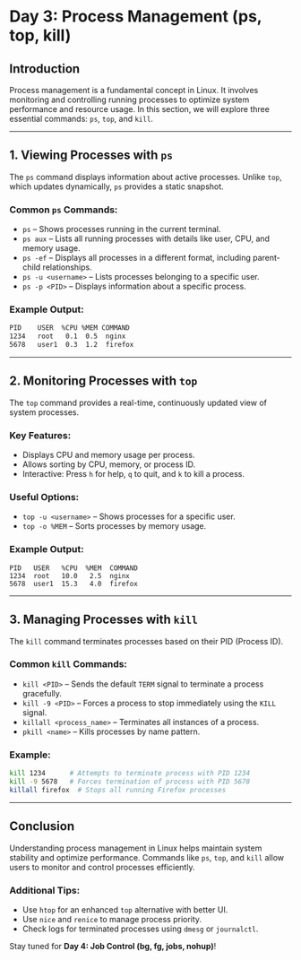 # Day 3: Process Management (ps, top, kill)

## Introduction
Process management is a fundamental concept in Linux. It involves monitoring and controlling running processes to optimize system performance and resource usage. In this section, we will explore three essential commands: `ps`, `top`, and `kill`.

---

## 1. Viewing Processes with `ps`
The `ps` command displays information about active processes. Unlike `top`, which updates dynamically, `ps` provides a static snapshot.

### Common `ps` Commands:
- `ps` – Shows processes running in the current terminal.
- `ps aux` – Lists all running processes with details like user, CPU, and memory usage.
- `ps -ef` – Displays all processes in a different format, including parent-child relationships.
- `ps -u <username>` – Lists processes belonging to a specific user.
- `ps -p <PID>` – Displays information about a specific process.

### Example Output:
```bash
PID    USER  %CPU %MEM COMMAND
1234   root   0.1  0.5  nginx
5678   user1  0.3  1.2  firefox
```

---

## 2. Monitoring Processes with `top`
The `top` command provides a real-time, continuously updated view of system processes.

### Key Features:
- Displays CPU and memory usage per process.
- Allows sorting by CPU, memory, or process ID.
- Interactive: Press `h` for help, `q` to quit, and `k` to kill a process.

### Useful Options:
- `top -u <username>` – Shows processes for a specific user.
- `top -o %MEM` – Sorts processes by memory usage.

### Example Output:
```
PID   USER   %CPU  %MEM  COMMAND
1234  root   10.0   2.5  nginx
5678  user1  15.3   4.0  firefox
```

---

## 3. Managing Processes with `kill`
The `kill` command terminates processes based on their PID (Process ID).

### Common `kill` Commands:
- `kill <PID>` – Sends the default `TERM` signal to terminate a process gracefully.
- `kill -9 <PID>` – Forces a process to stop immediately using the `KILL` signal.
- `killall <process_name>` – Terminates all instances of a process.
- `pkill <name>` – Kills processes by name pattern.

### Example:
```bash
kill 1234      # Attempts to terminate process with PID 1234
kill -9 5678   # Forces termination of process with PID 5678
killall firefox  # Stops all running Firefox processes
```

---

## Conclusion
Understanding process management in Linux helps maintain system stability and optimize performance. Commands like `ps`, `top`, and `kill` allow users to monitor and control processes efficiently.

### Additional Tips:
- Use `htop` for an enhanced `top` alternative with better UI.
- Use `nice` and `renice` to manage process priority.
- Check logs for terminated processes using `dmesg` or `journalctl`.

Stay tuned for **Day 4: Job Control (bg, fg, jobs, nohup)**!

